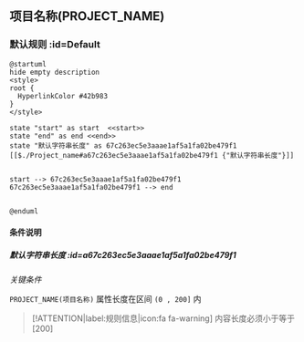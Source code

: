 ## 项目名称(PROJECT_NAME) <!-- {docsify-ignore-all} -->

   

### 默认规则 :id=Default

```plantuml
@startuml
hide empty description
<style>
root {
  HyperlinkColor #42b983
}
</style>

state "start" as start  <<start>>
state "end" as end <<end>>
state "默认字符串长度" as 67c263ec5e3aaae1af5a1fa02be479f1 [[$./Project_name#a67c263ec5e3aaae1af5a1fa02be479f1 {"默认字符串长度"}]]


start --> 67c263ec5e3aaae1af5a1fa02be479f1 
67c263ec5e3aaae1af5a1fa02be479f1 --> end 


@enduml
```

#### 条件说明

##### 默认字符串长度 :id=a67c263ec5e3aaae1af5a1fa02be479f1


*关键条件*


`PROJECT_NAME(项目名称)` 属性长度在区间 `(0 , 200]` 内

> [!ATTENTION|label:规则信息|icon:fa fa-warning]
> 内容长度必须小于等于[200]







